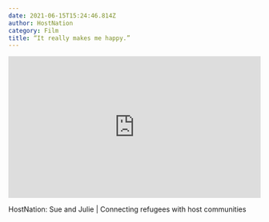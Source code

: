 ```yaml
---
date: 2021-06-15T15:24:46.814Z
author: HostNation
category: Film
title: “It really makes me happy.”
---
```

<div style="max-width:600px;margin:0 auto"><div style="position:relative;padding-bottom:56.25%"><iframe src="https://player.vimeo.com/video/309762034?title=0&amp;byline=0&amp;portrait=0" frameBorder="0" allowfullscreen="" style="position:absolute;top:0;left:0;width:100%;height:100%"></iframe></div></div>

HostNation: Sue and Julie | Connecting refugees with host communities
